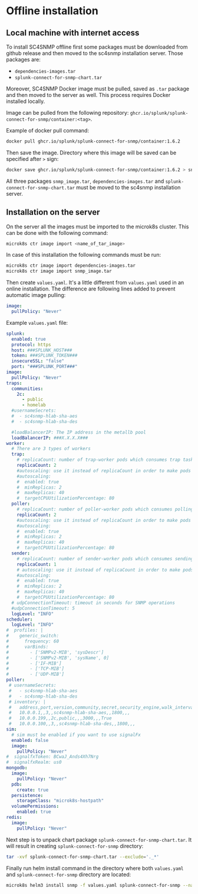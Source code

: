 # Offline installation

## Local machine with internet access
To install SC4SNMP offline first some packages must be downloaded from github release and then moved
to the sc4snmp installation server. Those packages are:

- `dependencies-images.tar`
- `splunk-connect-for-snmp-chart.tar`

Moreover, SC4SNMP Docker image must be pulled, saved as `.tar` package and then moved to the server as well. 
This process requires Docker installed locally.

Image can be pulled from the following repository: `ghcr.io/splunk/splunk-connect-for-snmp/container:<tag>`.

Example of docker pull command:

```bash
docker pull ghcr.io/splunk/splunk-connect-for-snmp/container:1.6.2
```

Then save the image. Directory where this image will be saved can be specified after `>` sign:

```bash
docker save ghcr.io/splunk/splunk-connect-for-snmp/container:1.6.2 > snmp_image.tar
```
All three packages `snmp_image.tar`, `dependencies-images.tar` and `splunk-connect-for-snmp-chart.tar` must be moved to the sc4snmp installation server.

## Installation on the server

On the server all the images must be imported to the microk8s cluster. This can be done with the following command:

```bash
microk8s ctr image import <name_of_tar_image>
```

In case of this installation the following commands must be run:

```bash
microk8s ctr image import dependencies-images.tar
microk8s ctr image import snmp_image.tar 
```

Then create `values.yaml`. It's a little different from `values.yaml` used in an online installation. 
The difference are following lines added to prevent automatic image pulling:

```yaml
image:
  pullPolicy: "Never"
```

Example `values.yaml` file:
```yaml
splunk:
  enabled: true
  protocol: https
  host: ###SPLUNK_HOST###
  token: ###SPLUNK_TOKEN###
  insecureSSL: "false"
  port: "###SPLUNK_PORT###"
image:
  pullPolicy: "Never"
traps:
  communities:
    2c:
      - public
      - homelab
  #usernameSecrets:
  #  - sc4snmp-hlab-sha-aes
  #  - sc4snmp-hlab-sha-des

  #loadBalancerIP: The IP address in the metallb pool
  loadBalancerIP: ###X.X.X.X###
worker:
  # There are 3 types of workers 
  trap:
    # replicaCount: number of trap-worker pods which consumes trap tasks
    replicaCount: 2
    #autoscaling: use it instead of replicaCount in order to make pods scalable by itself
    #autoscaling:
    #  enabled: true
    #  minReplicas: 2
    #  maxReplicas: 40
    #  targetCPUUtilizationPercentage: 80
  poller:
    # replicaCount: number of poller-worker pods which consumes polling tasks
    replicaCount: 2
    #autoscaling: use it instead of replicaCount in order to make pods scalable by itself
    #autoscaling:
    #  enabled: true
    #  minReplicas: 2
    #  maxReplicas: 40
    #  targetCPUUtilizationPercentage: 80
  sender:
    # replicaCount: number of sender-worker pods which consumes sending tasks
    replicaCount: 1
    # autoscaling: use it instead of replicaCount in order to make pods scalable by itself
    #autoscaling:
    #  enabled: true
    #  minReplicas: 2
    #  maxReplicas: 40
    #  targetCPUUtilizationPercentage: 80
  # udpConnectionTimeout: timeout in seconds for SNMP operations
  #udpConnectionTimeout: 5
  logLevel: "INFO"
scheduler:
  logLevel: "INFO"
#  profiles: |
#    generic_switch:
#      frequency: 60
#      varBinds:
#        - ['SNMPv2-MIB', 'sysDescr']
#        - ['SNMPv2-MIB', 'sysName', 0]
#        - ['IF-MIB']
#        - ['TCP-MIB']
#        - ['UDP-MIB']
poller:
 # usernameSecrets:
 #   - sc4snmp-hlab-sha-aes
 #   - sc4snmp-hlab-sha-des
 # inventory: |
 #   address,port,version,community,secret,security_engine,walk_interval,profiles,smart_profiles,delete
 #   10.0.0.1,,3,,sc4snmp-hlab-sha-aes,,1800,,,
 #   10.0.0.199,,2c,public,,,3000,,,True
 #   10.0.0.100,,3,,sc4snmp-hlab-sha-des,,1800,,,
sim:
  # sim must be enabled if you want to use signalFx
  enabled: false
  image:
    pullPolicy: "Never"
#  signalfxToken: BCwaJ_Ands4Xh7Nrg
#  signalfxRealm: us0
mongodb:
  image:
    pullPolicy: "Never"
  pdb:
    create: true
  persistence:
    storageClass: "microk8s-hostpath"
  volumePermissions:
    enabled: true
redis:
  image:
    pullPolicy: "Never"
```

Next step is to unpack chart package `splunk-connect-for-snmp-chart.tar`. It will result in creating `splunk-connect-for-snmp` directory:

```bash
tar -xvf splunk-connect-for-snmp-chart.tar --exclude='._*'
```

Finally run helm install command in the directory where both `values.yaml` and `splunk-connect-for-snmp` directory are located:

```bash
microk8s helm3 install snmp -f values.yaml splunk-connect-for-snmp --namespace=sc4snmp --create-namespace
```
